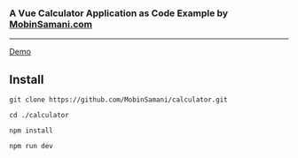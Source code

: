 ### A Vue Calculator Application as Code Example by [MobinSamani.com](https://MobinSamani.com)

---

[Demo](https://demo.MobinSamani.com/calculator)

## Install

```shell
git clone https://github.com/MobinSamani/calculator.git

cd ./calculator

npm install

npm run dev
```
